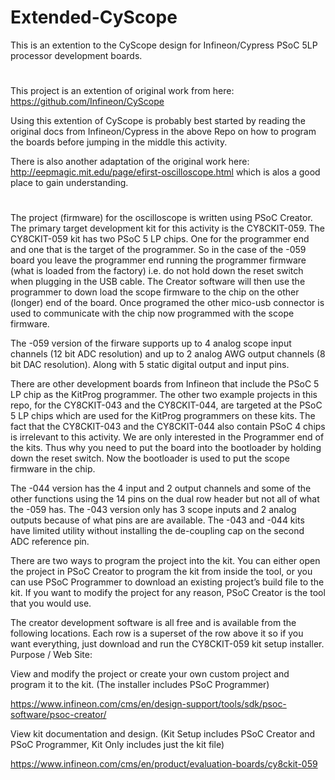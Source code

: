 # Extended-CyScope
This is an extention to the CyScope design for Infineon/Cypress PSoC 5LP processor development boards.
#
This project is an extention of original work from here: https://github.com/Infineon/CyScope

Using this extention of CyScope is probably best started by reading the original docs from Infineon/Cypress in the above Repo on how to program the boards before jumping in the middle this activity.

There is also another adaptation of the original work here: http://eepmagic.mit.edu/page/efirst-oscilloscope.html which is alos a good place to gain understanding.
#
The project (firmware) for the oscilloscope is written using PSoC Creator. The primary target development kit for this activity is the CY8CKIT-059. The CY8CKIT-059 kit has two PSoC 5 LP chips. One for the programmer end and one that is the target of the programmer. So in the case of the -059 board you leave the programmer end running the programmer firmware (what is loaded from the factory) i.e. do not hold down the reset switch when plugging in the USB cable. The Creator software will then use the programmer to down load the scope firmware to the chip on the other (longer) end of the board. Once programed the other mico-usb connector is used to communicate with the chip now programmed with the scope firmware.

The -059 version of the firware supports up to 4 analog scope input channels (12 bit ADC resolution) and up to 2 analog AWG output channels (8 bit DAC resolution). Along with 5 static digital output and input pins.

There are other development boards from Infineon that include the PSoC 5 LP chip as the KitProg programmer. The other two example projects in this repo, for the CY8CKIT-043 and the CY8CKIT-044, are targeted at the PSoC 5 LP chips which are used for the KitProg programmers on these kits. The fact that the CY8CKIT-043 and the CY8CKIT-044 also contain PSoC 4 chips is irrelevant to this activity. We are only interested in the Programmer end of the kits. Thus why you need to put the board into the bootloader by holding down the reset switch. Now the bootloader is used to put the scope firmware in the chip.

The -044 version has the 4 input and 2 output channels and some of the other functions using the 14 pins on the dual row header but not all of what the -059 has.  The -043 version only has 3 scope inputs and 2 analog outputs because of what pins are are available. The -043 and -044 kits have limited utility without installing the de-coupling cap on the second ADC reference pin.

There are two ways to program the project into the kit. You can either open the project in PSoC Creator to program the kit from inside the tool, or you can use PSoC Programmer to download an existing project’s build file to the kit. If you want to modify the project for any reason, PSoC Creator is the tool that you would use.

The creator development software is all free and is available from the following locations. Each row is a superset of the row above it so if you want everything, just download and run the CY8CKIT-059 kit setup installer.
Purpose	/ Web Site:

View and modify the project or create your own custom project and program it to the kit. (The installer includes PSoC Programmer)	

https://www.infineon.com/cms/en/design-support/tools/sdk/psoc-software/psoc-creator/

View kit documentation and design. 
(Kit Setup includes PSoC Creator and PSoC Programmer, Kit Only includes just the kit file)	

https://www.infineon.com/cms/en/product/evaluation-boards/cy8ckit-059
